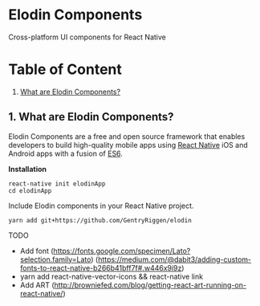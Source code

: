 # Elodin Components
Cross-platform UI components for React Native

# Table of Content
1. [What are Elodin Components?](#1-what-are-elodin-components)



## 1. What are Elodin Components?
Elodin Components are a free and open source framework that enables developers to build high-quality mobile apps using [React Native](https://github.com/facebook/react-native) iOS and Android apps with a fusion of [ES6](http://es6-features.org/#Constants).

**Installation**
```
react-native init elodinApp
cd elodinApp
```

Include Elodin components in your React Native project.
```
yarn add git+https://github.com/GentryRiggen/elodin
```

TODO
- Add font (https://fonts.google.com/specimen/Lato?selection.family=Lato) (https://medium.com/@dabit3/adding-custom-fonts-to-react-native-b266b41bff7f#.w446x9i9z)
- yarn add react-native-vector-icons && react-native link
- Add ART (http://browniefed.com/blog/getting-react-art-running-on-react-native/)
